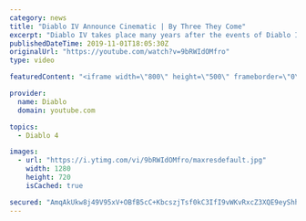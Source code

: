 ```yaml
---
category: news
title: "Diablo IV Announce Cinematic | By Three They Come"
excerpt: "Diablo IV takes place many years after the events of Diablo III, after millions have been slaughtered by the actions of the High Heavens and Burning Hells alike."
publishedDateTime: 2019-11-01T18:05:30Z
originalUrl: "https://youtube.com/watch?v=9bRWIdOMfro"
type: video

featuredContent: "<iframe width=\"800\" height=\"500\" frameborder=\"0\" src=\"https://www.youtube.com/embed/9bRWIdOMfro\" allow=\"accelerometer; autoplay; encrypted-media; gyroscope; picture-in-picture\" allowfullscreen></iframe>"

provider:
  name: Diablo
  domain: youtube.com

topics:
  - Diablo 4

images:
  - url: "https://i.ytimg.com/vi/9bRWIdOMfro/maxresdefault.jpg"
    width: 1280
    height: 720
    isCached: true

secured: "AmqAkUkw8j49V95xV+OBfB5cC+KbcszjTsf0kC3IfI9vWKvRxcZ3XQE9eyShhlZMGahi3kl7asxKrh3oL2IBeNrDdDxneWxaJap5Jlz8/AF2EYu1TjtIwgAca0ZTff2+7snZrnBJPIOGFANmz/eFVFT3+aHLrrK14vHsxKGps71Kg5DohRYpsUlstNjB23Up7pnrcIBNjomWJedCdWsiliEP/ownB/YgqWHFiLa5aHhu2XJFsdgDf/pOGnclvdWT5BjOZZScR81P75h6x3xKAATWD47QtbCX0zv0hPQF9sZeulEdZ0BAdoLVL2/PZce3+3yCdc+85v5zinQLG/Fd2J/k3vsKvANYWu+rvwQuZ1RKYqmMBfkQ5qhYD7X8+rGnolTGluqY/3ZQk4+vqyeUStWKY4+4ia1Kb50G2VNJ3d4cN42c8VFI+5zJ6uFKiJBz;G2hrgxL0arTK9dCJgjmLvg=="
---
```


